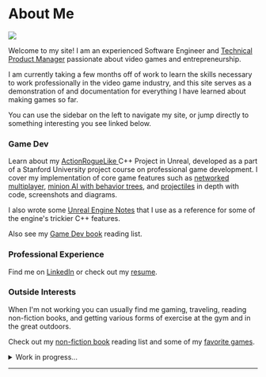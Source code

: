 # About Me

![](.gitbook/assets/IMG\_6434.jpg)

Welcome to my site! I am an experienced Software Engineer and [Technical Product Manager](https://www.productplan.com/glossary/technical-product-manager/) passionate about video games and entrepreneurship.

I am currently taking a few months off of work to learn the skills necessary to work professionally in the video game industry, and this site serves as a demonstration of and documentation for everything I have learned about making games so far.

You can use the sidebar on the left to navigate my site, or jump directly to something interesting you see linked below.

### **Game Dev**

Learn about my [ActionRogueLike ](group-1/action-roguelike-c++-project-in-unreal/)C++ Project in Unreal, developed as a part of a Stanford University project course on professional game development. I cover my implementation of core game features such as [networked multiplayer](projects/action-roguelike-c++-project-in-unreal/core-project-components-c++/networked-multiplayer.md), [minion AI with behavior trees](projects/action-roguelike-c++-project-in-unreal/core-project-components-c++/minion-ai-behavior-trees.md), and [projectiles](group-1/action-roguelike-c++-project-in-unreal/core-project-components-c++/projectiles.md) in depth with code, screenshots and diagrams.

I also wrote some [Unreal Engine Notes](<README (1).md>) that I use as a reference for some of the engine's trickier C++ features.

Also see my [Game Dev book](about-me/reading-list.md#game-dev-books) reading list.

### Professional Experience

Find me on [LinkedIn](https://www.linkedin.com/in/tim-hedstrom-5b211b84/) or check out my [resume](about-me/resume-2022.md).

### Outside Interests

When I'm not working you can usually find me gaming, traveling, reading non-fiction books, and getting various forms of exercise at the gym and in the great outdoors.

Check out my [non-fiction book](about-me/reading-list.md#non-fiction-books) reading list and some of my [favorite games](about-me/favorite-games.md).

<details>

<summary>Work in progress...</summary>

#### **Why Switch Careers to Games?**

My two passions have always been video games and entrepreneurship. I picked my college major in Computer Science knowing nothing about it except that I could hopefully learn how video games work under the hood. But when I finally graduated college with a degree in Computer Science (and specialization in computer graphics) I was torn. I loved games and had learned the fundamentals of how they work under the hood but was not sure if the games industry was right for me. I ultimately decided on a software engineering job outside of the games industry. However, making games has stayed in the back of my mind since. In the past couple years, I picked up the games industry podcast: "[The AIAS Game Maker's Notebook](https://podcasts.apple.com/us/podcast/the-aias-game-makers-notebook/id1313004515)". It's a treasure trove of hundreds and hundreds of interviews with games industry leaders covering how they got their start in games, how their careers have progressed, discussing in detail important topics like "crunch", and much more. Over many months of listening to dozens of hours of interviews, the conversations I heard and things I learned in this podcast had me convinced: I would love to work in the games industry, given the opportunity to work at the right studio and in the right role. A few months ago, I found myself between jobs deciding what to do next. I was going to spend the next few months learning the ins-and-outs of making video games professionally (in C++) with the goal of getting a great first job in the industry.

#### **Outside Interests**



</details>

****
